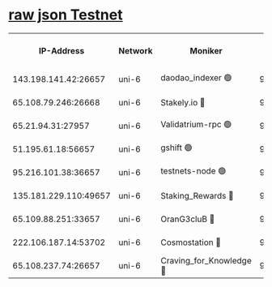 [raw json Testnet](https://rpc-check.junot.stavr.tech/junot/rpc-junot-result.json)
=


<table><tr><th>IP-Address</th><th>Network</th><th>Moniker</th><th>Latest Block Height</th><th>Earliest Block Height</th><th>Catching Up</th><th>Tx Index</th><th>Voting Power</th><th>Scan Time</th></tr><tr><td>143.198.141.42:26657</td><td>uni-6</td><td>daodao_indexer 🟢</td><td>9321819</td><td>1</td><td>False</td><td>off</td><td>0</td><td>2024-03-29T00:30:13.069056687UTC</td></tr><tr><td>65.108.79.246:26668</td><td>uni-6</td><td>Stakely.io 🔴</td><td>9321813</td><td>1570872</td><td>False</td><td>on</td><td>11</td><td>2024-03-29T00:29:55.286487871UTC</td></tr><tr><td>65.21.94.31:27957</td><td>uni-6</td><td>Validatrium-rpc 🟢</td><td>9321812</td><td>2943363</td><td>False</td><td>on</td><td>0</td><td>2024-03-29T00:29:50.925218460UTC</td></tr><tr><td>51.195.61.18:56657</td><td>uni-6</td><td>gshift 🟢</td><td>9321807</td><td>7691417</td><td>False</td><td>on</td><td>0</td><td>2024-03-29T00:29:38.246856230UTC</td></tr><tr><td>95.216.101.38:36657</td><td>uni-6</td><td>testnets-node 🟢</td><td>9321814</td><td>8116304</td><td>False</td><td>on</td><td>0</td><td>2024-03-29T00:29:57.631127304UTC</td></tr><tr><td>135.181.229.110:49657</td><td>uni-6</td><td>Staking_Rewards 🔴</td><td>9321820</td><td>8388763</td><td>False</td><td>on</td><td>1008</td><td>2024-03-29T00:30:17.734391358UTC</td></tr><tr><td>65.109.88.251:33657</td><td>uni-6</td><td>OranG3cluB 🔴</td><td>9321820</td><td>8418953</td><td>False</td><td>on</td><td>11</td><td>2024-03-29T00:30:17.435592411UTC</td></tr><tr><td>222.106.187.14:53702</td><td>uni-6</td><td>Cosmostation 🔴</td><td>9321809</td><td>9204626</td><td>False</td><td>on</td><td>109013</td><td>2024-03-29T00:29:48.585731252UTC</td></tr><tr><td>65.108.237.74:26657</td><td>uni-6</td><td>Craving_for_Knowledge 🔴</td><td>9321818</td><td>9236055</td><td>False</td><td>on</td><td>9004</td><td>2024-03-29T00:30:08.142861527UTC</td></tr></table>